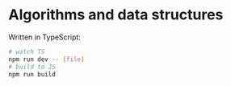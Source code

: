 # Algorithms and data structures

Written in TypeScript:

```bash
# watch TS
npm run dev -- [file]
# build to JS
npm run build
```
